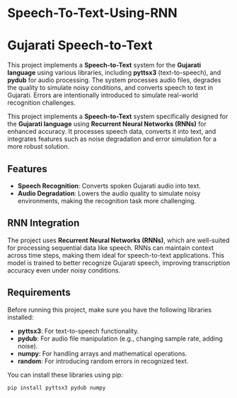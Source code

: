 ﻿# Speech-To-Text-Using-RNN

# Gujarati Speech-to-Text

This project implements a **Speech-to-Text** system for the **Gujarati language** using various libraries, including **pyttsx3** (text-to-speech), and **pydub** for audio processing. The system processes audio files, degrades the quality to simulate noisy conditions, and converts speech to text in Gujarati. Errors are intentionally introduced to simulate real-world recognition challenges.

This project implements a **Speech-to-Text** system specifically designed for the **Gujarati language** using **Recurrent Neural Networks (RNNs)** for enhanced accuracy. It processes speech data, converts it into text, and integrates features such as noise degradation and error simulation for a more robust solution.

## Features

- **Speech Recognition**: Converts spoken Gujarati audio into text.
- **Audio Degradation**: Lowers the audio quality to simulate noisy environments, making the recognition task more challenging.

## RNN Integration

The project uses **Recurrent Neural Networks (RNNs)**, which are well-suited for processing sequential data like speech. RNNs can maintain context across time steps, making them ideal for speech-to-text applications. This model is trained to better recognize Gujarati speech, improving transcription accuracy even under noisy conditions.


## Requirements

Before running this project, make sure you have the following libraries installed:

- **pyttsx3**: For text-to-speech functionality.
- **pydub**: For audio file manipulation (e.g., changing sample rate, adding noise).
- **numpy**: For handling arrays and mathematical operations.
- **random**: For introducing random errors in recognized text.

You can install these libraries using pip:

```bash
pip install pyttsx3 pydub numpy
